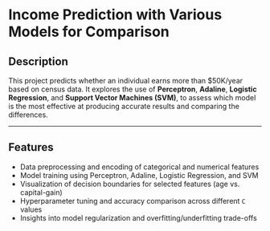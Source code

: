 # Income Prediction with Various Models for Comparison

## Description
This project predicts whether an individual earns more than \$50K/year based on census data. 
It explores the use of **Perceptron**, **Adaline**, **Logistic Regression**, and **Support Vector Machines (SVM)**, to assess which model is the most effective at producing accurate results and comparing the differences. 

---

## Features
- Data preprocessing and encoding of categorical and numerical features
- Model training using Perceptron, Adaline, Logistic Regression, and SVM
- Visualization of decision boundaries for selected features (age vs. capital-gain)
- Hyperparameter tuning and accuracy comparison across different `C` values
- Insights into model regularization and overfitting/underfitting trade-offs
